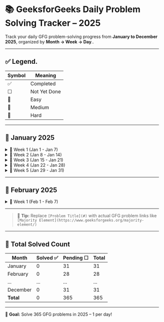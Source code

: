 # 📚 GeeksforGeeks Daily Problem Solving Tracker – 2025

Track your daily GFG problem-solving progress from **January to December 2025**, organized by **Month → Week → Day**..

---

## ✅ Legend.

| Symbol | Meaning |
|--------|---------|
| ✅ | Completed |
| ☐ | Not Yet Done |
| 📘 | Easy |
| 📗 | Medium |
| 📕 | Hard |

---

## 📁 January 2025

<details>
<summary>📅 Week 1 (Jan 1 - Jan 7)</summary>

| Day | Date | Problem | Status |
|-----|------|---------|--------|
| 📘 | Jan 1 | [Problem Title](#) | ☐ |
| 📘 | Jan 2 | [Problem Title](#) | ☐ |
| 📘 | Jan 3 | [Problem Title](#) | ☐ |
| 📘 | Jan 4 | [Problem Title](#) | ☐ |
| 📘 | Jan 5 | [Problem Title](#) | ☐ |
| 📘 | Jan 6 | [Problem Title](#) | ☐ |
| 📘 | Jan 7 | [Problem Title](#) | ☐ |

</details>

<details>
<summary>📅 Week 2 (Jan 8 - Jan 14)</summary>

| Day | Date | Problem | Status |
|-----|------|---------|--------|
| 📗 | Jan 8 | [Problem Title](#) | ☐ |
| 📗 | Jan 9 | [Problem Title](#) | ☐ |
| 📗 | Jan 10 | [Problem Title](#) | ☐ |
| 📗 | Jan 11 | [Problem Title](#) | ☐ |
| 📗 | Jan 12 | [Problem Title](#) | ☐ |
| 📗 | Jan 13 | [Problem Title](#) | ☐ |
| 📗 | Jan 14 | [Problem Title](#) | ☐ |

</details>

<details>
<summary>📅 Week 3 (Jan 15 - Jan 21)</summary>

| Day | Date | Problem | Status |
|-----|------|---------|--------|
| 📕 | Jan 15 | [Problem Title](#) | ☐ |
| 📕 | Jan 16 | [Problem Title](#) | ☐ |
| 📕 | Jan 17 | [Problem Title](#) | ☐ |
| 📕 | Jan 18 | [Problem Title](#) | ☐ |
| 📕 | Jan 19 | [Problem Title](#) | ☐ |
| 📕 | Jan 20 | [Problem Title](#) | ☐ |
| 📕 | Jan 21 | [Problem Title](#) | ☐ |

</details>

<details>
<summary>📅 Week 4 (Jan 22 - Jan 28)</summary>

| Day | Date | Problem | Status |
|-----|------|---------|--------|
| 📘 | Jan 22 | [Problem Title](#) | ☐ |
| 📘 | Jan 23 | [Problem Title](#) | ☐ |
| 📘 | Jan 24 | [Problem Title](#) | ☐ |
| 📘 | Jan 25 | [Problem Title](#) | ☐ |
| 📘 | Jan 26 | [Problem Title](#) | ☐ |
| 📘 | Jan 27 | [Problem Title](#) | ☐ |
| 📘 | Jan 28 | [Problem Title](#) | ☐ |

</details>

<details>
<summary>📅 Week 5 (Jan 29 - Jan 31)</summary>

| Day | Date | Problem | Status |
|-----|------|---------|--------|
| 📗 | Jan 29 | [Problem Title](#) | ☐ |
| 📗 | Jan 30 | [Problem Title](#) | ☐ |
| 📗 | Jan 31 | [Problem Title](#) | ☐ |

</details>

---

## 📁 February 2025

<details>
<summary>📅 Week 1 (Feb 1 - Feb 7)</summary>

| Day | Date | Problem | Status |
|-----|------|---------|--------|
| 📘 | Feb 1 | [Problem Title](#) | ☐ |
| 📘 | Feb 2 | [Problem Title](#) | ☐ |
| 📘 | Feb 3 | [Problem Title](#) | ☐ |
| 📘 | Feb 4 | [Problem Title](#) | ☐ |
| 📘 | Feb 5 | [Problem Title](#) | ☐ |
| 📘 | Feb 6 | [Problem Title](#) | ☐ |
| 📘 | Feb 7 | [Problem Title](#) | ☐ |

</details>

<!-- Repeat this format for all other months till December -->

---

> 📌 **Tip:** Replace `[Problem Title](#)` with actual GFG problem links like  
> `[Majority Element](https://www.geeksforgeeks.org/majority-element/)`

---

## 🏁 Total Solved Count

| Month     | Solved ✅ | Pending ☐ | Total |
|-----------|-----------|------------|-------|
| January   | 0         | 31         | 31    |
| February  | 0         | 28         | 28    |
| ...       | ...       | ...        | ...   |
| December  | 0         | 31         | 31    |
| **Total** | 0         | 365        | 365   |

---

🎯 **Goal:** Solve 365 GFG problems in 2025 – 1 per day!


